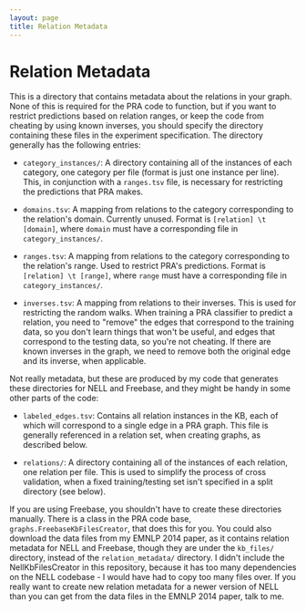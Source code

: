 ```yaml
---
layout: page
title: Relation Metadata
---
```

# Relation Metadata

This is a directory that contains metadata about the relations in your graph.  None of this is
required for the PRA code to function, but if you want to restrict predictions based on relation
ranges, or keep the code from cheating by using known inverses, you should specify the directory
containing these files in the experiment specification.  The directory generally has the following
entries:

* `category_instances/`: A directory containing all of the instances of each category, one category
  per file (format is just one instance per line).  This, in conjunction with a `ranges.tsv` file,
is necessary for restricting the predictions that PRA makes.

* `domains.tsv`: A mapping from relations to the category corresponding to the relation's domain.
  Currently unused.  Format is `[relation] \t [domain]`, where `domain` must have a corresponding
file in `category_instances/`.

* `ranges.tsv`: A mapping from relations to the category corresponding to the relation's range.
  Used to restrict PRA's predictions.  Format is `[relation] \t [range]`, where `range` must have a
corresponding file in `category_instances/`.

* `inverses.tsv`: A mapping from relations to their inverses.  This is used for restricting the
  random walks.  When training a PRA classifier to predict a relation, you need to "remove" the
edges that correspond to the training data, so you don't learn things that won't be useful, and
edges that correspond to the testing data, so you're not cheating.  If there are known inverses in
the graph, we need to remove both the original edge and its inverse, when applicable.

Not really metadata, but these are produced by my code that generates these directories for NELL
and Freebase, and they might be handy in some other parts of the code:

* `labeled_edges.tsv`: Contains all relation instances in the KB, each of which will correspond to
  a single edge in a PRA graph.  This file is generally referenced in a relation set, when creating
graphs, as described below.

* `relations/`: A directory containing all of the instances of each relation, one relation per
  file.  This is used to simplify the process of cross validation, when a fixed training/testing
set isn't specified in a split directory (see below).

If you are using Freebase, you shouldn't have to create these directories manually.  There is a
class in the PRA code base, `graphs.FreebaseKbFilesCreator`, that does this for you.  You could
also download the data files from my EMNLP 2014 paper, as it contains relation metadata for NELL
and Freebase, though they are under the `kb_files/` directory, instead of the `relation_metadata/`
directory.  I didn't include the NellKbFilesCreator in this repository, because it has too many
dependencies on the NELL codebase - I would have had to copy too many files over.  If you really
want to create new relation metadata for a newer version of NELL than you can get from the data
files in the EMNLP 2014 paper, talk to me.
